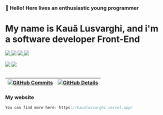 ### 👋 Hello! Here lives an enthusiastic young programmer
# My name is Kauã Lusvarghi, and i'm a software developer Front-End

<div align=start>
    <a href="https://instagram.com/lusvarghikaua" target="_blank"><img src="https://img.shields.io/badge/-Instagram-%23E4405F?style=for-the-badge&logo=instagram&logoColor=white" target="_blank"> 
    </a>
    <a href="https://discord.gg/604534608704438272" target="_blank"><img src="https://img.shields.io/badge/Discord-7289DA?style=for-the-badge&logo=discord&logoColor=white" target="_blank"></a> 
    <a href="https://www.linkedin.com/in/kaua-ortolani-frontend-jr" target="_blank"><img src="https://img.shields.io/badge/-LinkedIn-%230077B5?style=for-the-badge&logo=linkedin&logoColor=white"> 
    </a> 
    <a href = "mailto:kauaolusvarghi@gmail.com" target="_blank"><img src="https://img.shields.io/badge/-Gmail-%23333?style=for-the-badge&logo=gmail&logoColor=white""></a>
</div>


<br/>
<div>
    <img src="https://skillicons.dev/icons?i=react,next,tailwind,javascript,typescript,vite,html,css,sass" />
    <img src="https://skillicons.dev/icons?i=styledcomponents,figma,docker,postgres"/><br>
</div>
<br/>
    
 | [![GitHub Commits](http://github-profile-summary-cards.vercel.app/api/cards/productive-time?username=klusvarghi&theme=dracula&utcOffset=-3)](https://github.com/vn7n24fzkq/github-profile-summary-cards) | [![GitHub Details](http://github-profile-summary-cards.vercel.app/api/cards/profile-details?username=klusvarghi&theme=dracula)](https://github.com/vn7n24fzkq/github-profile-summary-cards) |  
 | ----------- | ----------- |
 

### My website
```js
You can find more here: https://kaualusvarghi.vercel.app/
```
